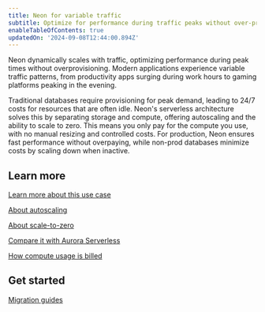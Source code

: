 ```yaml
---
title: Neon for variable traffic
subtitle: Optimize for performance during traffic peaks without over-provisioning with Neon Autoscaling
enableTableOfContents: true
updatedOn: '2024-09-08T12:44:00.894Z'
---
```


Neon dynamically scales with traffic, optimizing performance during peak times without overprovisioning. Modern applications experience variable traffic patterns, from productivity apps surging during work hours to gaming platforms peaking in the evening.

Traditional databases require provisioning for peak demand, leading to 24/7 costs for resources that are often idle. Neon's serverless architecture solves this by separating storage and compute, offering autoscaling and the ability to scale to zero. This means you only pay for the compute you use, with no manual resizing and controlled costs. For production, Neon ensures fast performance without overpaying, while non-prod databases minimize costs by scaling down when inactive.

## Learn more

<DetailIconCards>

<a href="/docs/use-cases/about-variable-traffic" description="Learn more about how you can optimize for variable traffic workloads with Neon" icon="gui">Learn more about this use case</a>

<a href="/docs/introduction/autoscaling" description="Neon is a serverless platform—it scales your CPU and memory up and down automatically" icon="chart-bar">About autoscaling</a>

<a href="/docs/introduction/auto-suspend" description="For your non-production workloads, Neon scales all the way down to zero, so you only pay for dev databases when you use them" icon="database">About scale-to-zero</a>

<a href="https://neon.tech/variable-load#why-neon-vs-aurora-serverless" description="Learn the main differences between both platforms" icon="openai">Compare it with Aurora Serverless</a>

<a href="/docs/introduction/usage-metrics#compute" description="Get details on how Neon will bill your variable usage based on compute hours" icon="filter">How compute usage is billed</a>

</DetailIconCards>

## Get started

<DetailIconCards>

<a href="/docs/import/migrate-intro" description="Follow our guides to move your data from Azure Postgres, AWS RDS, Amazon Aurora, and others" icon="import">Migration guides</a>

</DetailIconCards>
